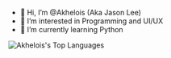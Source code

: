 - 👋 Hi, I’m @Akhelois (Aka Jason Lee)
- 👀 I’m interested in Programming and UI/UX
- 🌱 I’m currently learning Python

![Akhelois's Top Languages](https://github-readme-stats.vercel.app/api/top-langs/?username=Akhelois&theme=default&show_icons=true&hide_border=true&layout=compact)
<!---
Akhelois/Akhelois is a ✨ special ✨ repository because its `README.md` (this file) appears on your GitHub profile.
You can click the Preview link to take a look at your changes.
--->
